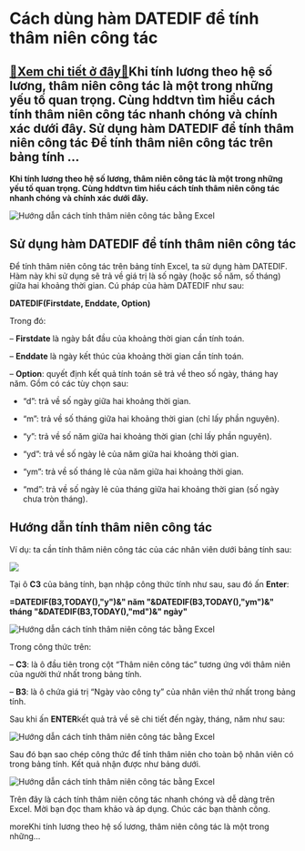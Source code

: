 Cách dùng hàm DATEDIF để tính thâm niên công tác
================================================

[:gift:Xem chi tiết ở đây:gift:](https://hddtvn.com/cach-dung-ham-datedif-de-tinh-tham-nien-cong-tac/)Khi tính lương theo hệ số lương, thâm niên công tác là một trong những yếu tố quan trọng. Cùng hddtvn tìm hiểu cách tính thâm niên công tác nhanh chóng và chính xác dưới đây. Sử dụng hàm DATEDIF để tính thâm niên công tác Để tính thâm niên công tác trên bảng tính …
-------------------------------------------------------------------------------------------------------------------------------------------------------------------------------------------------------------------------------------------------------------------------

**Khi tính lương theo hệ số lương, thâm niên công tác là một trong những yếu tố quan trọng. Cùng hddtvn tìm hiểu cách tính thâm niên công tác nhanh chóng và chính xác dưới đây.**


![Hướng dẫn cách tính thâm niên công tác bằng Excel](https://hddtvn.com/wp-content/uploads/2021/01/s-cach-tinh-ngay-nghi-hang-nam-theo-tham-nien-cong-tac-2.png "Hướng dẫn cách tính thâm niên công tác bằng Excel")


Sử dụng hàm DATEDIF để tính thâm niên công tác
----------------------------------------------


Để tính thâm niên công tác trên bảng tính Excel, ta sử dụng hàm DATEDIF. Hàm này khi sử dụng sẽ trả về giá trị là số ngày (hoặc số năm, số tháng) giữa hai khoảng thời gian. Cú pháp của hàm DATEDIF như sau:


**DATEDIF(Firstdate, Enddate, Option)**


Trong đó:


– **Firstdate** là ngày bắt đầu của khoảng thời gian cần tính toán.


– **Enddate** là ngày kết thúc của khoảng thời gian cần tính toán.


– **Option**: quyết định kết quả tính toán sẽ trả về theo số ngày, tháng hay năm. Gồm có các tùy chọn sau:




* “d”: trả về số ngày giữa hai khoảng thời gian.

* “m”: trả về số tháng giữa hai khoảng thời gian (chỉ lấy phần nguyên).

* “y”: trả về số năm giữa hai khoảng thời gian (chỉ lấy phần nguyên).

* “yd”: trả về số ngày lẻ của năm giữa hai khoảng thời gian.

* “ym”: trả về số tháng lẻ của năm giữa hai khoảng thời gian.

* “md”: trả về số ngày lẻ của tháng giữa hai khoảng thời gian (số ngày chưa tròn tháng).



Hướng dẫn tính thâm niên công tác
---------------------------------


Ví dụ: ta cần tính thâm niên công tác của các nhân viên dưới bảng tính sau:


![](https://hddtvn.com/wp-content/uploads/2021/01/jnMZVHY.png)


Tại ô **C3** của bảng tính, bạn nhập công thức tính như sau, sau đó ấn **Enter**:


**=DATEDIF(B3,TODAY(),"y")&" năm "&DATEDIF(B3,TODAY(),"ym")&" tháng "&DATEDIF(B3,TODAY(),"md")&" ngày"**


![Hướng dẫn cách tính thâm niên công tác bằng Excel](https://hddtvn.com/wp-content/uploads/2021/01/W3MKRG8.png "Hướng dẫn cách tính thâm niên công tác bằng Excel")


Trong công thức trên:


– **C3**: là ô đầu tiên trong cột “Thâm niên công tác” tương ứng với thâm niên của người thứ nhất trong bảng tính.


– **B3**: là ô chứa giá trị “Ngày vào công ty” của nhân viên thứ nhất trong bảng tính.


Sau khi ấn **ENTER**kết quả trả về sẽ chi tiết đến ngày, tháng, năm như sau:


![Hướng dẫn cách tính thâm niên công tác bằng Excel](https://hddtvn.com/wp-content/uploads/2021/01/IBqbxoG.png "Hướng dẫn cách tính thâm niên công tác bằng Excel")


Sau đó bạn sao chép công thức để tính thâm niên cho toàn bộ nhân viên có trong bảng tính. Kết quả nhận được như bảng dưới.


![Hướng dẫn cách tính thâm niên công tác bằng Excel](https://hddtvn.com/wp-content/uploads/2021/01/pwz7Sqc.png "Hướng dẫn cách tính thâm niên công tác bằng Excel")


Trên đây là cách tính thâm niên công tác nhanh chóng và dễ dàng trên Excel. Mời bạn đọc tham khảo và áp dụng. Chúc các bạn thành công.


moreKhi tính lương theo hệ số lương, thâm niên công tác là một trong những…

